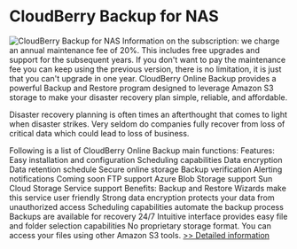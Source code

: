 # CloudBerry Backup for NAS
![CloudBerry Backup for NAS](https://mycommerce.akamaized.net/api/pimages/P300768394/BIG/300768394.PNG)
Information on the subscription: we charge an annual maintenance fee of 20%. This includes free upgrades and support for the subsequent years. If you don't want to pay the maintenance fee you can keep using the previous version, there is no limitation, it is just that you can't upgrade in one year.
CloudBerry Online Backup provides a powerful Backup and Restore program designed to leverage Amazon S3 storage to make your disaster recovery plan simple, reliable, and affordable.

Disaster recovery planning is often times an afterthought that comes to light when disaster strikes.
Very seldom do companies fully recover from loss of critical data which could lead to loss of business.

Following is a list of CloudBerry Online Backup main functions:
Features:
Easy installation and configuration
Scheduling capabilities
Data encryption
Data retention schedule
Secure online storage
Backup verification
Alerting notifications
Coming soon
FTP support
Azure Blob Storage support
Sun Cloud Storage Service support
Benefits:
Backup and Restore Wizards make this service user friendly
Strong data encryption protects your data from unauthorized access
Scheduling capabilities automate the backup process
Backups are available for recovery 24/7
Intuitive interface provides easy file and folder selection capabilities
No proprietary storage format. You can access your files using other Amazon S3 tools.
[>> Detailed information](https://secure.shareit.com/shareit/product.html?productid=300768394&affiliateid=200057808)